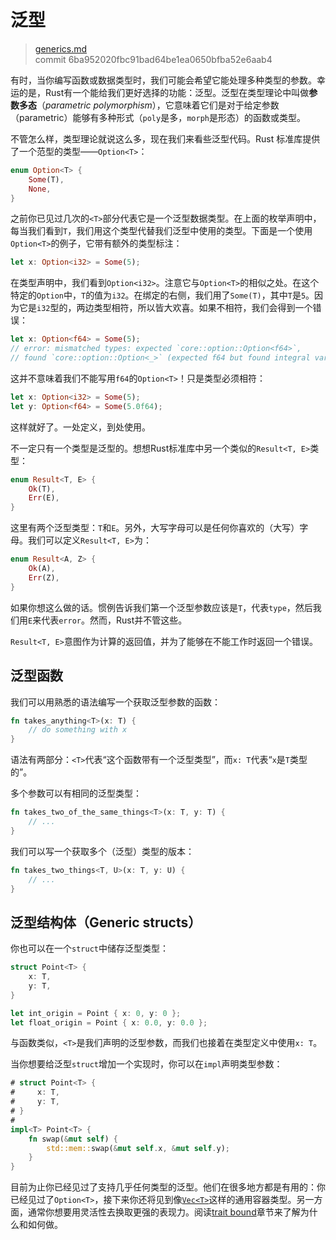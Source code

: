 # 泛型

> [generics.md](https://github.com/rust-lang/rust/blob/master/src/doc/book/generics.md)
> <br>
> commit 6ba952020fbc91bad64be1ea0650bfba52e6aab4

有时，当你编写函数或数据类型时，我们可能会希望它能处理多种类型的参数。幸运的是，Rust有一个能给我们更好选择的功能：泛型。泛型在类型理论中叫做**参数多态**（*parametric polymorphism*），它意味着它们是对于给定参数（parametric）能够有多种形式（`poly`是多，`morph`是形态）的函数或类型。

不管怎么样，类型理论就说这么多，现在我们来看些泛型代码。Rust 标准库提供了一个范型的类型——`Option<T>`：

```rust
enum Option<T> {
    Some(T),
    None,
}
```

之前你已见过几次的`<T>`部分代表它是一个泛型数据类型。在上面的枚举声明中，每当我们看到`T`，我们用这个类型代替我们泛型中使用的类型。下面是一个使用`Option<T>`的例子，它带有额外的类型标注：

```rust
let x: Option<i32> = Some(5);
```

在类型声明中，我们看到`Option<i32>`。注意它与`Option<T>`的相似之处。在这个特定的`Option`中，`T`的值为`i32`。在绑定的右侧，我们用了`Some(T)`，其中`T`是`5`。因为它是`i32`型的，两边类型相符，所以皆大欢喜。如果不相符，我们会得到一个错误：

```rust
let x: Option<f64> = Some(5);
// error: mismatched types: expected `core::option::Option<f64>`,
// found `core::option::Option<_>` (expected f64 but found integral variable)
```

这并不意味着我们不能写用`f64`的`Option<T>`！只是类型必须相符：

```rust
let x: Option<i32> = Some(5);
let y: Option<f64> = Some(5.0f64);
```

这样就好了。一处定义，到处使用。

不一定只有一个类型是泛型的。想想Rust标准库中另一个类似的`Result<T, E>`类型：

```rust
enum Result<T, E> {
    Ok(T),
    Err(E),
}
```

这里有两个泛型类型：`T`和`E`。另外，大写字母可以是任何你喜欢的（大写）字母。我们可以定义`Result<T, E>`为：

```rust
enum Result<A, Z> {
    Ok(A),
    Err(Z),
}
```

如果你想这么做的话。惯例告诉我们第一个泛型参数应该是`T`，代表`type`，然后我们用`E`来代表`error`。然而，Rust并不管这些。

`Result<T, E>`意图作为计算的返回值，并为了能够在不能工作时返回一个错误。

## 泛型函数
我们可以用熟悉的语法编写一个获取泛型参数的函数：

```rust
fn takes_anything<T>(x: T) {
    // do something with x
}
```

语法有两部分：`<T>`代表“这个函数带有一个泛型类型”，而`x: T`代表“`x`是`T`类型的”。

多个参数可以有相同的泛型类型：

```rust
fn takes_two_of_the_same_things<T>(x: T, y: T) {
    // ...
}
```

我们可以写一个获取多个（泛型）类型的版本：

```rust
fn takes_two_things<T, U>(x: T, y: U) {
    // ...
}
```

## 泛型结构体（Generic structs）
你也可以在一个`struct`中储存泛型类型：

```rust
struct Point<T> {
    x: T,
    y: T,
}

let int_origin = Point { x: 0, y: 0 };
let float_origin = Point { x: 0.0, y: 0.0 };
```

与函数类似，`<T>`是我们声明的泛型参数，而我们也接着在类型定义中使用`x: T`。

当你想要给泛型`struct`增加一个实现时，你可以在`impl`声明类型参数：

```rust
# struct Point<T> {
#     x: T,
#     y: T,
# }
#
impl<T> Point<T> {
    fn swap(&mut self) {
        std::mem::swap(&mut self.x, &mut self.y);
    }
}
```

目前为止你已经见过了支持几乎任何类型的泛型。他们在很多地方都是有用的：你已经见过了`Option<T>`，接下来你还将见到像[`Vec<T>`](http://doc.rust-lang.org/std/vec/struct.Vec.html)这样的通用容器类型。另一方面，通常你想要用灵活性去换取更强的表现力。阅读[trait bound](Traits.md#泛型函数的-trait-bound（trait-bounds-on-generic-functions）)章节来了解为什么和如何做。
